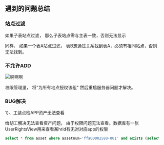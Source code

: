 ## 遇到的问题总结

### 站点过滤

如果子表站点过滤， 那么子表站点需与主表一致，否则无法显示

同样， 如果一个表A站点过滤， 表B想通过关系找到表A，必须有相同站点，否则无法找到。   

### 不允许ADD

![啊啊啊](C:/Users/180559/Desktop/note/SAMEX/%E6%B5%8B%E8%AF%95%E4%BA%A7%E5%93%81%E5%8D%95_%E4%B8%8D%E5%85%81%E8%AE%B8ADD.png)

权限管理里，  将"为所有地点授权该组" 然后重启服务器问题才解决。

### BUG解决

1）、工装点检APP资产无法查看

给胡工解决无法查看资产问题， 由于权限问题无法查看。数据库有一张UserRightsView用来查看某hrid有无对对应app的权限

```sql
select * from asset where assetnum='ffa00002580-001' and exists (select 1  from UserRightsView x with(nolock)  where  x.hrid = '661277' and x.app = 'ASSET' and (x.authallsites = 1 or asset.siteid=x.siteid) and x.optionname = 'READ')
```

